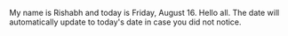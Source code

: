 My name is Rishabh and today is Friday, August 16. Hello all. The date will automatically update to today's date in case you did not notice.
